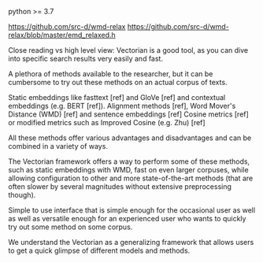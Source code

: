 python >= 3.7

https://github.com/src-d/wmd-relax
https://github.com/src-d/wmd-relax/blob/master/emd_relaxed.h

Close reading vs high level view: Vectorian is a good tool, as you can dive into
specific search results very easily and fast.

A plethora of methods available to the researcher, but it can be
cumbersome to try out these methods on an actual corpus of texts.

Static embeddings like fasttext [ref] and GloVe [ref] and contextual embeddings (e.g. BERT [ref]).
Alignment methods [ref], Word Mover's Distance (WMD) [ref] and sentence embeddings [ref]
Cosine metrics [ref] or modified metrics such as Improved Cosine (e.g. Zhu) [ref]

All these methods offer various advantages and disadvantages and can be combined
in a variety of ways. 

The Vectorian framework offers a way to perform some of these methods, such as
static embeddings with WMD, fast on even larger corpuses, while allowing configuration
to other and more state-of-the-art methods (that are often slower by several
magnitudes without extensive preprocessing though).

Simple to use interface that is simple enough for the occasional user as well as
well as versatile enough for an experienced user who wants to quickly try out some
method on some corpus.

We understand the Vectorian as a generalizing framework that allows users to 
get a quick glimpse of different models and methods.

